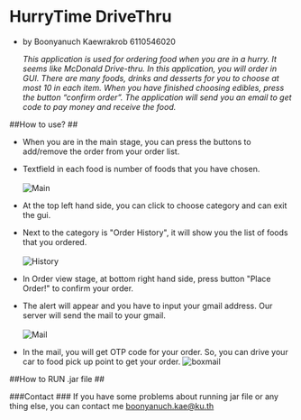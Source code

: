 # HurryTime DriveThru #

- by Boonyanuch Kaewrakrob 6110546020

    _This application is used for ordering food when you are in a hurry. It seems like McDonald 
    Drive-thru. In this application, you will order in GUI. There are many foods, drinks and desserts 
    for you to choose at most 10 in each item. When you have finished choosing edibles, press the button 
    “confirm order”. The application will send you an email to get code to pay money and receive the food._
    
##How to use? ##

- When you are in the main stage, you can press the buttons to add/remove the order from your order list.
- Textfield in each food is number of foods that you have chosen.
<br><br>
![Main](https://s3-ap-southeast-1.amazonaws.com/img-in-th/89098029f36e70f0b41e6194eb85721f.jpg)

- At the top left hand side, you can click to choose category and can exit the gui.
- Next to the category is "Order History", it will show you the list of foods that you ordered.
<br><br>
![History](https://s3-ap-southeast-1.amazonaws.com/img-in-th/8591738ff7b559596e56b70173ac6489.jpg)
- In Order view stage, at bottom right hand side, press button "Place Order!" to confirm your order.
- The alert will appear and you have to input your gmail address. Our server will send the mail to your gmail.
<br><br>
![Mail](https://s3-ap-southeast-1.amazonaws.com/img-in-th/ddc6688979cff38ecc2fe20fd76223df.jpg)
- In the mail, you will get OTP code for your order. So, you can drive your car to food pick up point to get your order.
![boxmail](https://s3-ap-southeast-1.amazonaws.com/img-in-th/db105f80a77710b519b34aa8ec16ca87.jpg)

##How to RUN .jar file ##

###Contact ###
If you have some problems about running jar file or any thing else, you can contact me [boonyanuch.kae@ku.th](boonyanuch.kae@ku.th)
